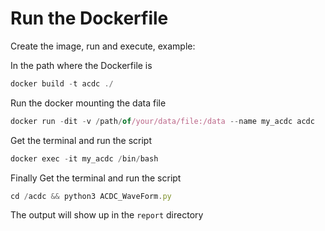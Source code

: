 # Run the Dockerfile

Create the image, run and execute, example: 

In the path where the Dockerfile is
```javascript
docker build -t acdc ./
```

Run the docker mounting the data file
```javascript
docker run -dit -v /path/of/your/data/file:/data --name my_acdc acdc
```

Get the terminal and run the script 
```javascript
docker exec -it my_acdc /bin/bash
```

Finally
Get the terminal and run the script 
```javascript
cd /acdc && python3 ACDC_WaveForm.py 
```

The output will show up in the `report` directory
 
